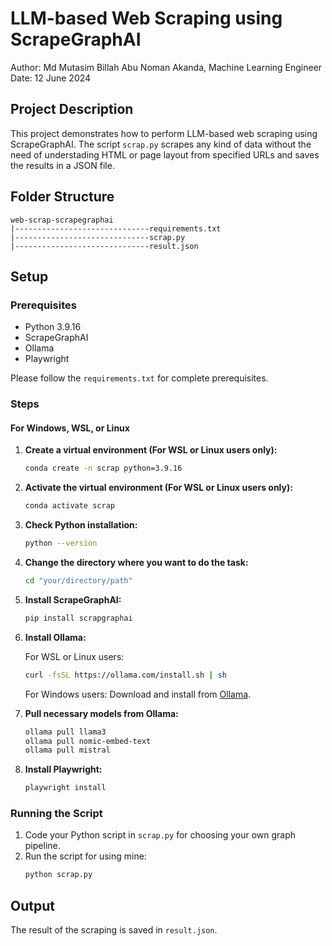 # LLM-based Web Scraping using ScrapeGraphAI

Author: Md Mutasim Billah Abu Noman Akanda, Machine Learning Engineer
Date: 12 June 2024

## Project Description

This project demonstrates how to perform LLM-based web scraping using ScrapeGraphAI. The script `scrap.py` scrapes any kind of data without the need of understading HTML or page layout from specified URLs and saves the results in a JSON file.

## Folder Structure
```
web-scrap-scrapegraphai
|------------------------------requirements.txt
|------------------------------scrap.py
|------------------------------result.json
```


## Setup

### Prerequisites

- Python 3.9.16
- ScrapeGraphAI
- Ollama
- Playwright

Please follow the `requirements.txt` for complete prerequisites.

### Steps

#### For Windows, WSL, or Linux

1. **Create a virtual environment (For WSL or Linux users only):**
    ```sh
    conda create -n scrap python=3.9.16
    ```
2. **Activate the virtual environment (For WSL or Linux users only):**
    ```sh
    conda activate scrap
    ```
3. **Check Python installation:**
    ```sh
    python --version
    ```
4. **Change the directory where you want to do the task:**
    ```sh
    cd "your/directory/path"
    ```
5. **Install ScrapeGraphAI:**
    ```sh
    pip install scrapgraphai
    ```
6. **Install Ollama:**

    For WSL or Linux users:
    ```sh
    curl -fsSL https://ollama.com/install.sh | sh
    ```

    For Windows users:
    Download and install from [Ollama](https://ollama.com/download/windows).

7. **Pull necessary models from Ollama:**
    ```sh
    ollama pull llama3
    ollama pull nomic-embed-text
    ollama pull mistral
    ```
8. **Install Playwright:**
    ```sh
    playwright install
    ```

### Running the Script

1. Code your Python script in `scrap.py` for choosing your own graph pipeline.
2. Run the script for using mine:
    ```sh
    python scrap.py
    ```
## Output
The result of the scraping is saved in `result.json`.